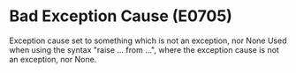 # Bad Exception Cause (E0705)

Exception cause set to something which is not an exception, nor None
Used when using the syntax "raise ... from ...", where the exception
cause is not an exception, nor None.
